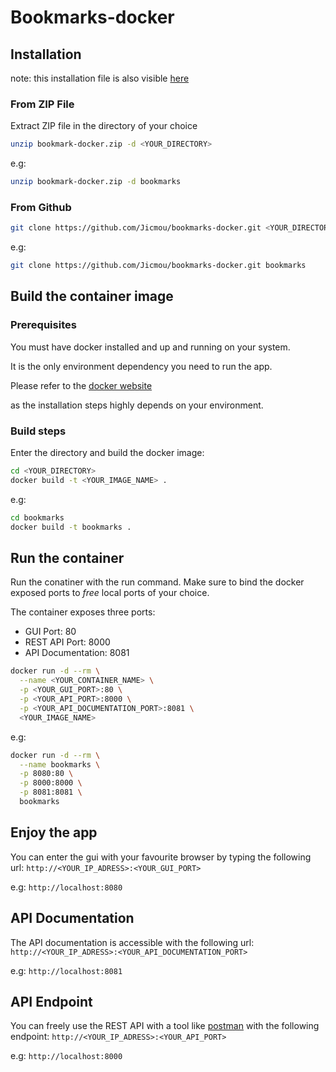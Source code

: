 # Bookmarks-docker

## Installation

note: this installation file is also visible [here](https://github.com/Jicmou/bookmarks-docker)

### From ZIP File

Extract ZIP file in the directory of your choice

```bash
unzip bookmark-docker.zip -d <YOUR_DIRECTORY>
```
e.g:
```bash
unzip bookmark-docker.zip -d bookmarks
```

### From Github

```bash
git clone https://github.com/Jicmou/bookmarks-docker.git <YOUR_DIRECTORY>
```
e.g:
```bash
git clone https://github.com/Jicmou/bookmarks-docker.git bookmarks
```

## Build the container image

### Prerequisites

You must have docker installed and up and running on your system.

It is the only environment dependency you need to run the app.

Please refer to the [docker website](https://docs.docker.com/install/)

as the installation steps highly depends on your environment.

### Build steps

Enter the directory and build the docker image:

```bash
cd <YOUR_DIRECTORY>
docker build -t <YOUR_IMAGE_NAME> .
```
e.g:
```bash
cd bookmarks
docker build -t bookmarks .
```

## Run the container

Run the conatiner with the run command. Make sure to bind the docker exposed ports to *free* local ports of your choice.

The container exposes three ports:

* GUI Port: 80
* REST API Port: 8000
* API Documentation: 8081

```bash
docker run -d --rm \
  --name <YOUR_CONTAINER_NAME> \
  -p <YOUR_GUI_PORT>:80 \
  -p <YOUR_API_PORT>:8000 \
  -p <YOUR_API_DOCUMENTATION_PORT>:8081 \
  <YOUR_IMAGE_NAME>
```
e.g:
```bash
docker run -d --rm \
  --name bookmarks \
  -p 8080:80 \
  -p 8000:8000 \
  -p 8081:8081 \
  bookmarks
```

## Enjoy the app

You can enter the gui with your favourite browser by typing the following url: `http://<YOUR_IP_ADRESS>:<YOUR_GUI_PORT>`

e.g: `http://localhost:8080`

## API Documentation

The API documentation is accessible with the following url: `http://<YOUR_IP_ADRESS>:<YOUR_API_DOCUMENTATION_PORT>`

e.g: `http://localhost:8081`

## API Endpoint

You can freely use the REST API with a tool like [postman](https://www.getpostman.com/) with the following endpoint:
`http://<YOUR_IP_ADRESS>:<YOUR_API_PORT>`

e.g: `http://localhost:8000`

